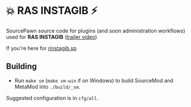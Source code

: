 # 💥 RAS INSTAGIB ⚡

SourcePawn source code for plugins (and soon administration workflows) used for **RAS INSTAGIB** ([trailer video](https://www.youtube.com/watch?v=6GSMJ-zzzig))

If you're here for [rinstagib.sp](https://github.com/jack-avery/rinstagib/blob/main/sourcemod/scripting/rinstagib.sp)

## Building

* Run `make sm` (`make sm-win` if on Windows) to build SourceMod and MetaMod into `./build/_sm`.

Suggested configuration is in `cfg/all`.